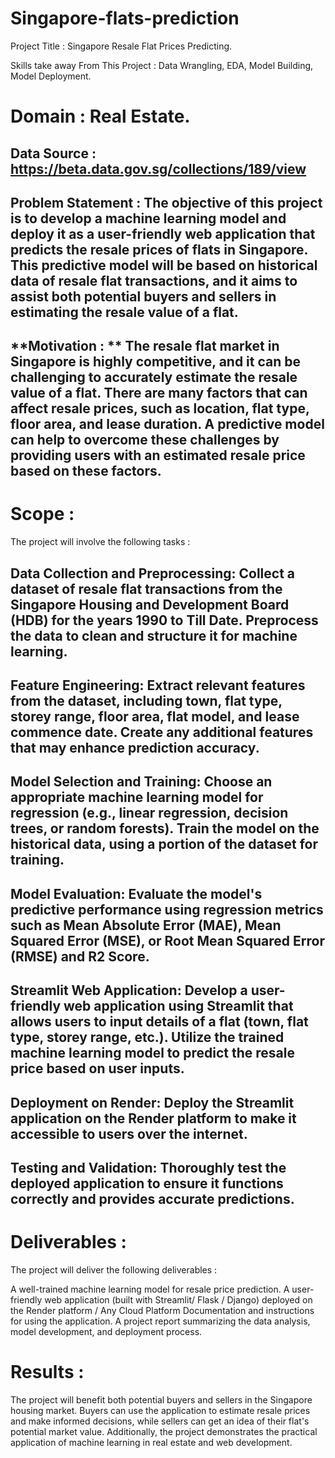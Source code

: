 # Singapore-flats-prediction
Project Title : Singapore Resale Flat Prices Predicting.

Skills take away From This Project : Data Wrangling, EDA, Model Building, Model Deployment.

# Domain : Real Estate.

## Data Source : https://beta.data.gov.sg/collections/189/view

## Problem Statement : The objective of this project is to develop a machine learning model and deploy it as a user-friendly web application that predicts the resale prices of flats in Singapore. This predictive model will be based on historical data of resale flat transactions, and it aims to assist both potential buyers and sellers in estimating the resale value of a flat.

## **Motivation : ** The resale flat market in Singapore is highly competitive, and it can be challenging to accurately estimate the resale value of a flat. There are many factors that can affect resale prices, such as location, flat type, floor area, and lease duration. A predictive model can help to overcome these challenges by providing users with an estimated resale price based on these factors.

# Scope :
The project will involve the following tasks :

## Data Collection and Preprocessing: Collect a dataset of resale flat transactions from the Singapore Housing and Development Board (HDB) for the years 1990 to Till Date. Preprocess the data to clean and structure it for machine learning.
## Feature Engineering: Extract relevant features from the dataset, including town, flat type, storey range, floor area, flat model, and lease commence date. Create any additional features that may enhance prediction accuracy.
## Model Selection and Training: Choose an appropriate machine learning model for regression (e.g., linear regression, decision trees, or random forests). Train the model on the historical data, using a portion of the dataset for training.
## Model Evaluation: Evaluate the model's predictive performance using regression metrics such as Mean Absolute Error (MAE), Mean Squared Error (MSE), or Root Mean Squared Error (RMSE) and R2 Score.
## Streamlit Web Application: Develop a user-friendly web application using Streamlit that allows users to input details of a flat (town, flat type, storey range, etc.). Utilize the trained machine learning model to predict the resale price based on user inputs.
## Deployment on Render: Deploy the Streamlit application on the Render platform to make it accessible to users over the internet.
## Testing and Validation: Thoroughly test the deployed application to ensure it functions correctly and provides accurate predictions.
# Deliverables :
The project will deliver the following deliverables :

A well-trained machine learning model for resale price prediction.
A user-friendly web application (built with Streamlit/ Flask / Django) deployed on the Render platform / Any Cloud Platform
Documentation and instructions for using the application.
A project report summarizing the data analysis, model development, and deployment process.

# Results :
The project will benefit both potential buyers and sellers in the Singapore housing market. Buyers can use the application to estimate resale prices and make informed decisions, while sellers can get an idea of their flat's potential market value. Additionally, the project demonstrates the practical application of machine learning in real estate and web development.
